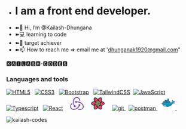 - <h1>I am a front end developer.</h1>
- ➽👋 Hi, I’m @Kailash-Dhungana
- ➽💻 learning to code
- ➽🏹 target achiever
- ➽📫 How to reach me => email me at 'dhunganak1920@gmail.com"

<!---
Kailash-Codes/Kailash-Codes is a ✨ special ✨ repository because its `README.md` (this file) appears on your GitHub profile.
You can click the Preview link to take a look at your changes.
--->
<hello style="display:none">welcome to my repo!</hello>

🅺🅰🅸🅻🅰🆂🅷-🅲🅾🅳🅴🆂

<h3>Languages and tools</h3>
<p align="left">
<a href="https://developer.mozilla.org/en-US/docs/Glossary/HTML5" target="_blank" rel="noreferrer"><img src="https://raw.githubusercontent.com/danielcranney/readme-generator/main/public/icons/skills/html5-colored.svg" width="36" height="36" alt="HTML5" /></a> &nbsp;
<a href="https://www.w3.org/TR/CSS/#css" target="_blank" rel="noreferrer"><img src="https://raw.githubusercontent.com/danielcranney/readme-generator/main/public/icons/skills/css3-colored.svg" width="36" height="36" alt="CSS3" /></a> &nbsp;
 <a href="https://getbootstrap.com/" target="_blank" rel="noreferrer"><img src="https://raw.githubusercontent.com/danielcranney/readme-generator/main/public/icons/skills/bootstrap-colored.svg" width="36" height="36" alt="Bootstrap" /></a> &nbsp; <a href="https://tailwindcss.com/" target="_blank" rel="noreferrer"><img src="https://raw.githubusercontent.com/danielcranney/readme-generator/main/public/icons/skills/tailwindcss-colored.svg" width="36" height="36" alt="TailwindCSS" /></a>&nbsp;
 <a href="https://developer.mozilla.org/en-US/docs/Web/JavaScript" target="_blank" rel="noreferrer"><img src="https://raw.githubusercontent.com/danielcranney/readme-generator/main/public/icons/skills/javascript-colored.svg" width="36" height="36" alt="JavaScript" /></a> &nbsp;
 <a href="https://www.typescriptlang.org/" target="_blank" rel="noreferrer"><img src="https://raw.githubusercontent.com/danielcranney/readme-generator/main/public/icons/skills/typescript-colored.svg" width="36" height="36" alt="Typescript" /></a> &nbsp;
<a href="https://reactjs.org/" target="_blank" rel="noreferrer"><img src="https://raw.githubusercontent.com/danielcranney/readme-generator/main/public/icons/skills/react-colored.svg" width="36" height="36" alt="React" /></a> &nbsp; <a href="https://sass-lang.com/" target="_blank" rel="noreferrer"></a> &nbsp;
 <a href="https://redux.js.org/" target="_blank" rel="noreferrer"><img src="https://raw.githubusercontent.com/devicons/devicon/master/icons/redux/redux-original.svg" width="36" height="36" alt="Redux" /></a> &nbsp; <a href="https://sass-lang.com/" target="_blank" rel="noreferrer"></a> &nbsp;
 <a href="https://tanstack.com/query/v3/" target="_blank" rel="noreferrer"><img src="https://raw.githubusercontent.com/TanStack/query/ab69d83add3779d1bb7e0443bd24a75b623e137c/media/emblem-light.svg" width="36" height="36" alt="React Query" /></a> &nbsp; <a href="https://sass-lang.com/" target="_blank" rel="noreferrer"></a> &nbsp;
 <a href="https://git-scm.com/" target="_blank" rel="noreferrer"> <img src="https://www.vectorlogo.zone/logos/git-scm/git-scm-icon.svg" alt="git" width="40" height="40"/> </a>&nbsp;
<a href="https://postman.com" target="_blank" rel="noreferrer"> <img src="https://www.vectorlogo.zone/logos/getpostman/getpostman-icon.svg" alt="postman" width="40" height="40"/> </a>
&nbsp;
<a href="https://www.docker.com/" target="_blank" rel="noreferrer"> <img src="https://raw.githubusercontent.com/devicons/devicon/master/icons/docker/docker-original.svg" alt="Docker" width="40" height="40"/> </a>
&nbsp;
<p><img align="left" src="https://github-readme-stats.vercel.app/api/top-langs/?username=kailash-codes&layout=compact&exclude_repo=activator&exclude_language=python" alt="kailash-codes"/></p>

